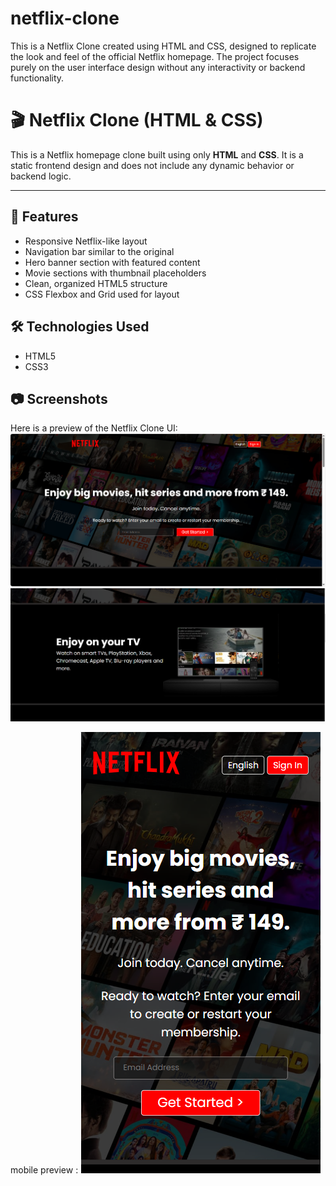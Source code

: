 # netflix-clone
This is a Netflix Clone created using HTML and CSS, designed to replicate the look and feel of the official Netflix homepage. The project focuses purely on the user interface design without any interactivity or backend functionality.

# 🎬 Netflix Clone (HTML & CSS)

This is a Netflix homepage clone built using only **HTML** and **CSS**. It is a static frontend design and does not include any dynamic behavior or backend logic.

---

## 🚀 Features

- Responsive Netflix-like layout
- Navigation bar similar to the original
- Hero banner section with featured content
- Movie sections with thumbnail placeholders
- Clean, organized HTML5 structure
- CSS Flexbox and Grid used for layout



## 🛠️ Technologies Used

- HTML5  
- CSS3  



## 📷 Screenshots
Here is a preview of the Netflix Clone UI:
![Netflix Clone Screenshot](./Screenshot1.png)
![Netflix Clone Screenshot](./Screenshot2.png)

mobile preview :
![Netflix Clone Screenshot](./Screenshot3.png)
